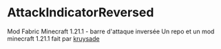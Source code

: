 # AttackIndicatorReversed
Mod Fabric Minecraft 1.21.1 - barre d'attaque inversée
Un repo et un mod minecraft 1.21.1 fait par [kruysade](https://github.com/kruysade)
